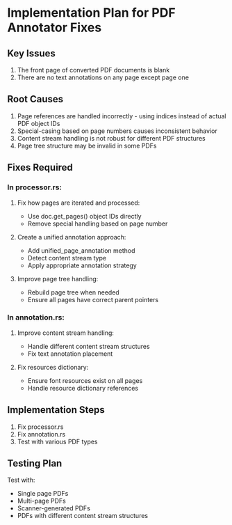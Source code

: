 # Implementation Plan for PDF Annotator Fixes

## Key Issues
1. The front page of converted PDF documents is blank
2. There are no text annotations on any page except page one

## Root Causes
1. Page references are handled incorrectly - using indices instead of actual PDF object IDs
2. Special-casing based on page numbers causes inconsistent behavior
3. Content stream handling is not robust for different PDF structures
4. Page tree structure may be invalid in some PDFs

## Fixes Required

### In processor.rs:
1. Fix how pages are iterated and processed:
   - Use doc.get_pages() object IDs directly
   - Remove special handling based on page number

2. Create a unified annotation approach:
   - Add unified_page_annotation method
   - Detect content stream type
   - Apply appropriate annotation strategy

3. Improve page tree handling:
   - Rebuild page tree when needed
   - Ensure all pages have correct parent pointers

### In annotation.rs:
1. Improve content stream handling:
   - Handle different content stream structures
   - Fix text annotation placement

2. Fix resources dictionary:
   - Ensure font resources exist on all pages
   - Handle resource dictionary references

## Implementation Steps
1. Fix processor.rs 
2. Fix annotation.rs
3. Test with various PDF types

## Testing Plan
Test with:
- Single page PDFs
- Multi-page PDFs
- Scanner-generated PDFs
- PDFs with different content stream structures
